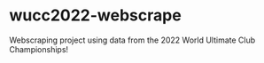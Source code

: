 # wucc2022-webscrape
Webscraping project using data from the 2022 World Ultimate Club Championships!
